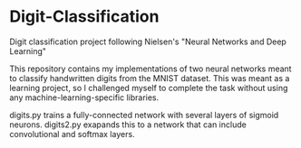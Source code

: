 # Digit-Classification
Digit classification project following Nielsen's "Neural Networks and Deep Learning"

This repository contains my implementations of two neural networks meant to classify handwritten digits from the MNIST dataset. 
This was meant as a learning project, so I challenged myself to complete the task without using any machine-learning-specific libraries.

digits.py trains a fully-connected network with several layers of sigmoid neurons. 
digits2.py exapands this to a network that can include convolutional and softmax layers. 
